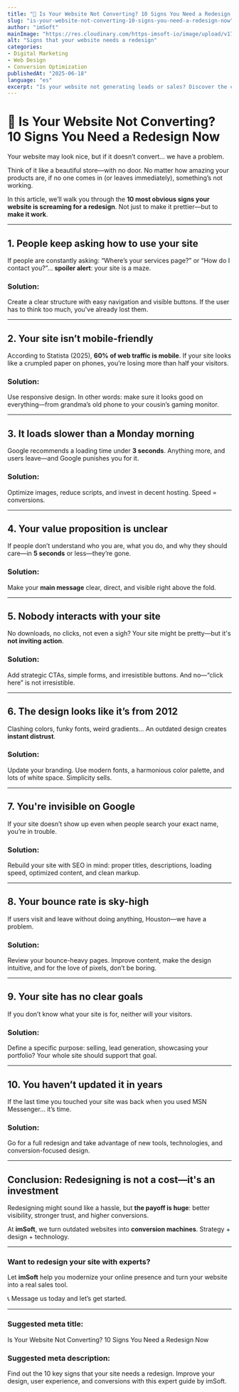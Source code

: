 ```yaml
---
title: "🔄 Is Your Website Not Converting? 10 Signs You Need a Redesign Now"
slug: "is-your-website-not-converting-10-signs-you-need-a-redesign-now"
author: "imSoft"
mainImage: "https://res.cloudinary.com/https-imsoft-io/image/upload/v1750309865/imsoft-images/articles/tu-sitio-no-convierte-10-senales-de-que-necesitas-redisenarlo-ya.png"
alt: "Signs that your website needs a redesign"
categories:
- Digital Marketing
- Web Design
- Conversion Optimization
publishedAt: "2025-06-18"
language: "es"
excerpt: "Is your website not generating leads or sales? Discover the clearest signs it's time to redesign it—and how to fix it."
---
```


# 🔄 Is Your Website Not Converting? 10 Signs You Need a Redesign Now

Your website may look nice, but if it doesn’t convert... we have a problem.

Think of it like a beautiful store—with no door. No matter how amazing your products are, if no one comes in (or leaves immediately), something’s not working.

In this article, we’ll walk you through the **10 most obvious signs your website is screaming for a redesign**. Not just to make it prettier—but to **make it work**.

---

## 1. People keep asking how to use your site

If people are constantly asking: “Where’s your services page?” or “How do I contact you?”... **spoiler alert**: your site is a maze.

### Solution:
Create a clear structure with easy navigation and visible buttons. If the user has to think too much, you've already lost them.

---

## 2. Your site isn’t mobile-friendly

According to Statista (2025), **60% of web traffic is mobile**. If your site looks like a crumpled paper on phones, you’re losing more than half your visitors.

### Solution:
Use responsive design. In other words: make sure it looks good on everything—from grandma’s old phone to your cousin’s gaming monitor.

---

## 3. It loads slower than a Monday morning

Google recommends a loading time under **3 seconds**. Anything more, and users leave—and Google punishes you for it.

### Solution:
Optimize images, reduce scripts, and invest in decent hosting. Speed = conversions.

---

## 4. Your value proposition is unclear

If people don’t understand who you are, what you do, and why they should care—in **5 seconds** or less—they’re gone.

### Solution:
Make your **main message** clear, direct, and visible right above the fold.

---

## 5. Nobody interacts with your site

No downloads, no clicks, not even a sigh? Your site might be pretty—but it's **not inviting action**.

### Solution:
Add strategic CTAs, simple forms, and irresistible buttons. And no—“click here” is not irresistible.

---

## 6. The design looks like it’s from 2012

Clashing colors, funky fonts, weird gradients… An outdated design creates **instant distrust**.

### Solution:
Update your branding. Use modern fonts, a harmonious color palette, and lots of white space. Simplicity sells.

---

## 7. You're invisible on Google

If your site doesn’t show up even when people search your exact name, you’re in trouble.

### Solution:
Rebuild your site with SEO in mind: proper titles, descriptions, loading speed, optimized content, and clean markup.

---

## 8. Your bounce rate is sky-high

If users visit and leave without doing anything, Houston—we have a problem.

### Solution:
Review your bounce-heavy pages. Improve content, make the design intuitive, and for the love of pixels, don’t be boring.

---

## 9. Your site has no clear goals

If you don’t know what your site is for, neither will your visitors.

### Solution:
Define a specific purpose: selling, lead generation, showcasing your portfolio? Your whole site should support that goal.

---

## 10. You haven’t updated it in years

If the last time you touched your site was back when you used MSN Messenger… it’s time.

### Solution:
Go for a full redesign and take advantage of new tools, technologies, and conversion-focused design.

---

## Conclusion: Redesigning is not a cost—it's an investment

Redesigning might sound like a hassle, but **the payoff is huge**: better visibility, stronger trust, and higher conversions.

At **imSoft**, we turn outdated websites into **conversion machines**. Strategy + design + technology.

---

### Want to redesign your site with experts?

Let **imSoft** help you modernize your online presence and turn your website into a real sales tool.

📞 Message us today and let’s get started.

---

### Suggested meta title:
Is Your Website Not Converting? 10 Signs You Need a Redesign Now

### Suggested meta description:
Find out the 10 key signs that your site needs a redesign. Improve your design, user experience, and conversions with this expert guide by imSoft.
